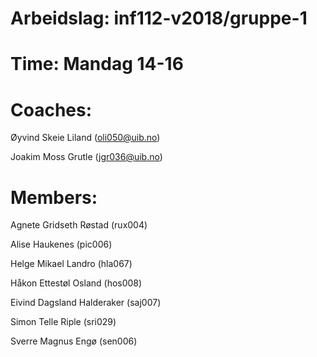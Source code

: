 # Arbeidslag: inf112-v2018/gruppe-1
# Time: Mandag 14-16
# Coaches:
 Øyvind Skeie Liland (oli050@uib.no)
 
 Joakim Moss Grutle (jgr036@uib.no)
# Members:
Agnete Gridseth Røstad	(rux004)

Alise Haukenes	(pic006)

Helge Mikael Landro	(hla067)

Håkon Ettestøl Osland	(hos008)

Eivind Dagsland Halderaker (saj007)

Simon Telle Riple	(sri029)

Sverre Magnus Engø	(sen006)
